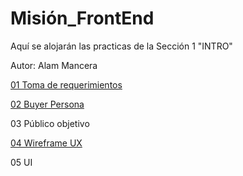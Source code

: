 # Misión_FrontEnd
 Aquí se alojarán las practicas de la Sección 1 "INTRO"

 Autor: Alam Mancera
 
<a href="https://github.com/AlamMancera/Mision_FrontEnd/tree/main/01%20Programaci%C3%B3n%20FrontEnd/01%20Toma%20de%20requerimientos">01 Toma de requerimientos</a>
 
<a href="https://github.com/AlamMancera/Mision_FrontEnd/blob/main/01%20Programaci%C3%B3n%20FrontEnd/02%20Buyer%20persona/Luis%20Arquitecto_BuyerPersona.pdf">02 Buyer Persona</a>
 
 03 Público objetivo
 
 <a href="https://github.com/AlamMancera/Mision_FrontEnd/blob/main/01%20Programaci%C3%B3n%20FrontEnd/04%20Wireframe%20UX/Wireframes.docx">04 Wireframe UX</a>
 
 05 UI
